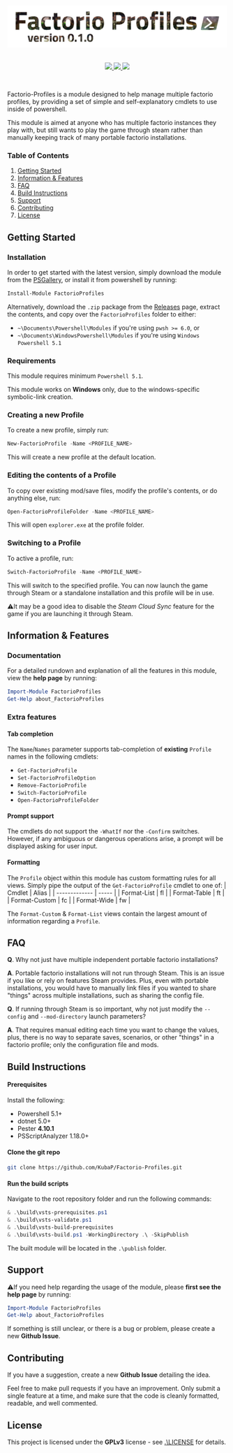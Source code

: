 <picture align="center">
    <source srcset="img/logo_dark.jpg" media="(prefers-color-scheme: dark)">
    <img width="auto" src="img/logo.jpg">
</picture>

<br>
<br>

<p align="center">
<a href="https://www.powershellgallery.com/packages/FactorioProfiles">
    <img src="https://img.shields.io/powershellgallery/v/FactorioProfiles?logo=powershell&logoColor=white">
</a>
<a href="">
    <img src="https://img.shields.io/powershellgallery/p/FactorioProfiles">
</a>
<a href="./LICENSE">
    <img src="https://img.shields.io/badge/license-GPLv3-blue">
</a>
</p>

<br>

Factorio-Profiles is a module designed to help manage multiple factorio profiles, by providing a set of simple and self-explanatory cmdlets to use inside of powershell.

This module is aimed at anyone who has multiple factorio instances they play with, but still wants to play the game through steam rather than manually keeping track of many portable factorio installations.

### Table of Contents
1. [Getting Started](#getting-started)
2. [Information & Features](#information--features)
3. [FAQ](#faq)
4. [Build Instructions](#build-instructions)
5. [Support](#support)
6. [Contributing](#contributing)
7. [License](#license)

## Getting Started
### Installation
In order to get started with the latest version, simply download the module from the [PSGallery](https://www.powershellgallery.com/packages/FactorioProfiles), or install it from powershell by running:
```powershell
Install-Module FactorioProfiles
```
Alternatively, download the `.zip` package from the [Releases](https://github.com/KubaP/Factorio-Profiles/releases) page, extract the contents, and copy over the `FactorioProfiles` folder to either:
- `~\Documents\Powershell\Modules` if you're using `pwsh >= 6.0`, or
- `~\Documents\WindowsPowershell\Modules` if you're using `Windows Powershell 5.1`

### Requirements
This module requires minimum `Powershell 5.1`.

This module works on **Windows** only, due to the windows-specific symbolic-link creation.

### Creating a new Profile
To create a new profile, simply run:
```powershell
New-FactorioProfile -Name <PROFILE_NAME>
```
This will create a new profile at the default location.

### Editing the contents of a Profile
To copy over existing mod/save files, modify the profile's contents, or do anything else, run:
```powershell
Open-FactorioProfileFolder -Name <PROFILE_NAME>
```
This will open `explorer.exe` at the profile folder.

### Switching to a Profile
To active a profile, run:
```powershell
Switch-FactorioProfile -Name <PROFILE_NAME>
```
This will switch to the specified profile. You can now launch the game through Steam or a standalone installation and this profile will be in use.

⚠It may be a good idea to disable the *Steam Cloud Sync* feature for the game if you are launching it through Steam.


## Information & Features
### Documentation
For a detailed rundown and explanation of all the features in this module, view the **help page** by running:
```powershell
Import-Module FactorioProfiles
Get-Help about_FactorioProfiles
```
<!-- For detailed help about a specific cmdlet, run:
```powershell
Get-Help <COMMAND NAME> -Full
``` -->

### Extra features

#### Tab completion
The `Name`/`Names` parameter supports tab-completion of **existing** `Profile` names in the following cmdlets:
- `Get-FactorioProfile`
- `Set-FactorioProfileOption`
- `Remove-FactorioProfile`
- `Switch-FactorioProfile`
- `Open-FactorioProfileFolder`

#### Prompt support
The cmdlets do not support the `-WhatIf` nor the `-Confirm` switches. However, if any ambiguous or dangerous operations arise, a prompt will be displayed asking for user input.

#### Formatting
The `Profile` object within this module has custom formatting rules for all views. Simply pipe the output of the `Get-FactorioProfile` cmdlet to one of:
| Cmdlet        | Alias |
| ------------- | ----- |
| Format-List   | fl    |
| Format-Table  | ft    |
| Format-Custom | fc    |
| Format-Wide   | fw    |

The `Format-Custom` & `Format-List` views contain the largest amount of information regarding a `Profile`.

## FAQ
**Q**. Why not just have multiple independent portable factorio installations?

**A**. Portable factorio installations will not run through Steam. This is an issue if you like or rely on features Steam provides. Plus, even with portable installations, you would have to manually link files if you wanted to share "things" across multiple installations, such as sharing the config file.

**Q**. If running through Steam is so important, why not just modify the `--config` and `--mod-directory` launch parameters?

**A**. That requires manual editing each time you want to change the values, plus, there is no way to separate saves, scenarios, or other "things" in a factorio profile; only the configuration file and mods.

## Build Instructions
#### Prerequisites
Install the following:
- Powershell 5.1+
- dotnet 5.0+
- Pester **4.10.1**
- PSScriptAnalyzer 1.18.0+

#### Clone the git repo
```bash
git clone https://github.com/KubaP/Factorio-Profiles.git
```

#### Run the build scripts
Navigate to the root repository folder and run the following commands:
```powershell
& .\build\vsts-prerequisites.ps1
& .\build\vsts-validate.ps1
& .\build\vsts-build-prerequisites
& .\build\vsts-build.ps1 -WorkingDirectory .\ -SkipPublish
```
The built module will be located in the `.\publish` folder.

## Support
⚠If you need help regarding the usage of the module, please **first see the help page** by running:
```powershell
Import-Module FactorioProfiles
Get-Help about_FactorioProfiles
```

If something is still unclear, or there is a bug or problem, please create a new **Github Issue**.

## Contributing
If you have a suggestion, create a new **Github Issue** detailing the idea.

Feel free to make pull requests if you have an improvement. Only submit a single feature at a time, and make sure that the code is cleanly formatted, readable, and well commented.

## License 
This project is licensed under the **GPLv3** license - see [.\LICENSE](./LICENSE) for details.
